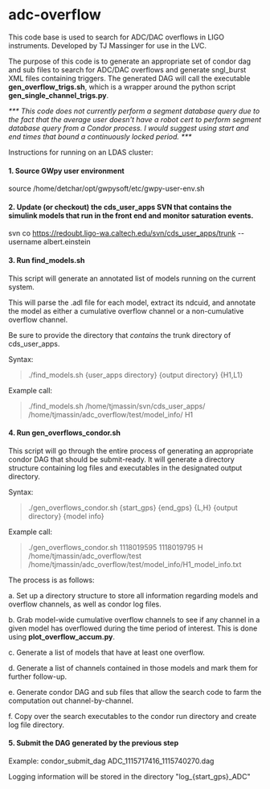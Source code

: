 # adc-overflow
This code base is used to search for ADC/DAC overflows in LIGO instruments.
Developed by TJ Massinger for use in the LVC.

The purpose of this code is to generate an appropriate set of condor dag and sub files to search for ADC/DAC overflows and generate sngl_burst XML files containing triggers. The generated DAG will call the executable <b>gen_overflow_trigs.sh</b>, which is a wrapper around the python script <b>gen_single_channel_trigs.py</b>.

<i>*** This code does not currently perform a segment database query due to the fact that the average user doesn't have a robot cert to perform segment database query from a Condor process. I would suggest using start and end times that bound a continuously locked period. ***</i>


Instructions for running on an LDAS cluster:

#### 1. Source GWpy user environment

source /home/detchar/opt/gwpysoft/etc/gwpy-user-env.sh

#### 2. Update (or checkout) the cds_user_apps SVN that contains the simulink models that run in the front end and monitor saturation events.

svn co https://redoubt.ligo-wa.caltech.edu/svn/cds_user_apps/trunk --username albert.einstein

#### 3. Run find_models.sh 

This script will generate an annotated list of models running on the current system. 

This will parse the .adl file for each model, extract its ndcuid, and annotate the model as either a cumulative overflow channel or a non-cumulative overflow channel.

Be sure to provide the directory that <i>contains</i> the trunk directory of cds_user_apps.

Syntax: 
> ./find_models.sh {user_apps directory} {output directory} {H1,L1}

Example call: 
> ./find_models.sh /home/tjmassin/svn/cds_user_apps/ /home/tjmassin/adc_overflow/test/model_info/ H1

#### 4. Run gen_overflows_condor.sh 

This script will go through the entire process of generating an appropriate condor DAG that should be submit-ready. It will generate a directory structure containing log files and executables in the designated output directory.

Syntax:
> ./gen_overflows_condor.sh {start_gps} {end_gps} {L,H} {output directory} {model info}

Example call:

> ./gen_overflows_condor.sh 1118019595 1118019795 H /home/tjmassin/adc_overflow/test /home/tjmassin/adc_overflow/test/model_info/H1_model_info.txt


The process is as follows:

a. Set up a directory structure to store all information regarding models and overflow channels, as well as condor log files.

b. Grab model-wide cumulative overflow channels to see if any channel in a given model has overflowed during the time period of interest. This is done using <b>plot_overflow_accum.py</b>.

c. Generate a list of models that have at least one overflow.

d. Generate a list of channels contained in those models and mark them for further follow-up.

e. Generate condor DAG and sub files that allow the search code to farm the computation out channel-by-channel.

f. Copy over the search executables to the condor run directory and create log file directory.

#### 5. Submit the DAG generated by the previous step

Example: condor_submit_dag ADC_1115717416_1115740270.dag

Logging information will be stored in the directory "log_{start_gps}_ADC"




